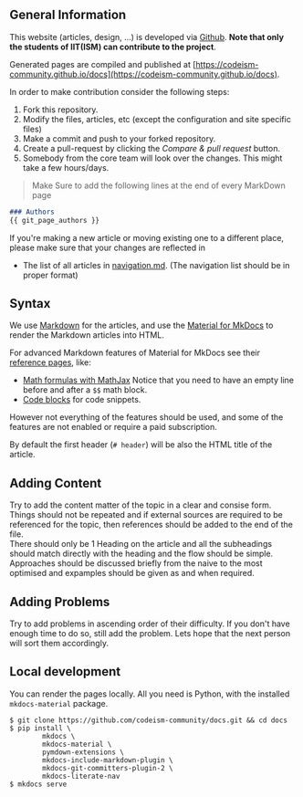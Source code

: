 ## General Information

This website (articles, design, ...) is developed via [Github](https://github.com/codeism-community/docs). **Note that only the students of IIT(ISM) can contribute to the project**.

Generated pages are compiled and published at [https://codeism-community.github.io/docs](https://codeism-community.github.io/docs).

In order to make contribution consider the following steps:

1. Fork this repository.
2. Modify the files, articles, etc (except the configuration and site specific files)
3. Make a commit and push to your forked repository.
4. Create a pull-request by clicking the _Compare & pull request_ button.
5. Somebody from the core team will look over the changes. This might take a few hours/days.

> Make Sure to add the following lines at the end of every MarkDown page
```markdown
### Authors
{{ git_page_authors }}
```

If you're making a new article or moving existing one to a different place, please make sure that your changes are reflected in

- The list of all articles in [navigation.md](https://github.com/CodeISM-Community/docs/blob/main/docs/navigation.md). (The navigation list should be in proper format)

## Syntax

We use [Markdown](https://daringfireball.net/projects/markdown) for the articles, and use the [Material for MkDocs](https://squidfunk.github.io/mkdocs-material/) to render the Markdown articles into HTML.

For advanced Markdown features of Material for MkDocs see their [reference pages](https://squidfunk.github.io/mkdocs-material/reference/formatting), like:

- [Math formulas with MathJax](https://squidfunk.github.io/mkdocs-material/reference/mathjax/#usage)
  Notice that you need to have an empty line before and after a `$$` math block.
- [Code blocks](https://squidfunk.github.io/mkdocs-material/reference/code-blocks/#usage) for code snippets.

However not everything of the features should be used, and some of the features are not enabled or require a paid subscription.

By default the first header (`# header`) will be also the HTML title of the article. 

## Adding Content

Try to add the content matter of the topic in a clear and consise form. Things should not be repeated and if external sources are required to be referenced for the topic, then references should be added to the end of the file. <br>
There should only be 1 Heading on the article and all the subheadings should match directly with the heading and the flow should be simple. Approaches should be discussed briefly from the naive to the most optimised and expamples should be given as and when required.

## Adding Problems

Try to add problems in ascending order of their difficulty. If you don't have enough time to do so, still add the problem. Lets hope that the next person will sort them accordingly.

## Local development

You can render the pages locally. All you need is Python, with the installed `mkdocs-material` package.

```console
$ git clone https://github.com/codeism-community/docs.git && cd docs
$ pip install \
        mkdocs \
        mkdocs-material \
        pymdown-extensions \
        mkdocs-include-markdown-plugin \
        mkdocs-git-committers-plugin-2 \
        mkdocs-literate-nav
$ mkdocs serve
```

